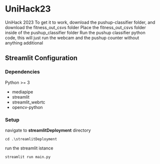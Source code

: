 # UniHack23
UniHack 2023
To get it to work, download the pushup-classifier folder, and download the fitness_out_csvs folder
Place the fitness_out_csvs folder inside of the pushup_classifier folder
Run the pushup classifier python code, this will just run the webcam and the pushup counter without anything additional

## Streamlit Configuration

### Dependencies
Python >= 3
- mediapipe
- streamlit
- streamlit_webrtc
- opencv-python

### Setup

navigate to **streamlitDeployment** directory
```
cd .\streamlitDeployment
```

run the streamlit istance
```
streamlit run main.py
```
